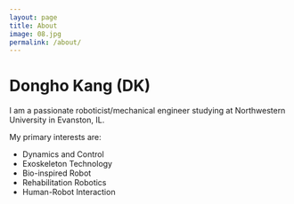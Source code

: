 ```yaml
---
layout: page
title: About
image: 08.jpg
permalink: /about/
---
```


# Dongho Kang (DK)

I am a passionate roboticist/mechanical engineer studying at Northwestern University in Evanston, IL. 

My primary interests are:
- Dynamics and Control
- Exoskeleton Technology
- Bio-inspired Robot
- Rehabilitation Robotics
- Human-Robot Interaction


